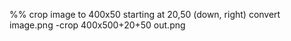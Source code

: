 %% crop image to 400x50 starting at 20,50 (down, right)
convert image.png -crop 400x500+20+50 out.png
